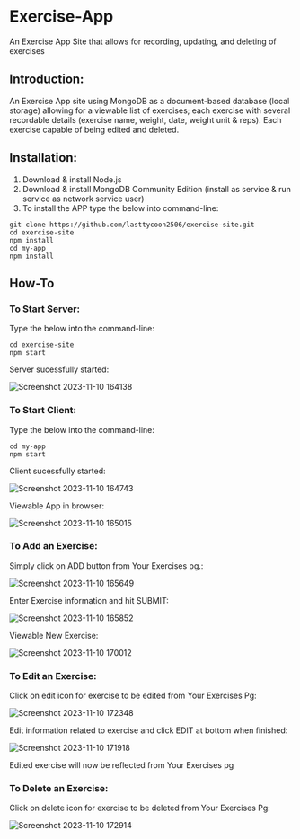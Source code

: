 # Exercise-App
An Exercise App Site that allows for recording, updating, and deleting of exercises 

## Introduction:
An Exercise App site using MongoDB as a document-based database (local storage) allowing for a viewable list of exercises; each exercise with several recordable details (exercise name, weight, date, weight unit & reps). Each exercise capable of being edited and deleted.

## Installation:
1) Download & install Node.js
2) Download & install MongoDB Community Edition (install as service & run service as network service user)
3) To install the APP type the below into command-line:
```
git clone https://github.com/lasttycoon2506/exercise-site.git
cd exercise-site
npm install
cd my-app
npm install

```
## How-To
  ### To Start Server:
  Type the below into the command-line:
  ```
  cd exercise-site
  npm start
  ```
  Server sucessfully started:
  
  ![Screenshot 2023-11-10 164138](https://github.com/lasttycoon2506/exercise-site/assets/114425878/3ed95d6f-1f76-49e4-84c8-7172c52ad805)
  

  ### To Start Client:
  Type the below into the command-line:
  ```
  cd my-app
  npm start
  ```

  Client sucessfully started:
  
  ![Screenshot 2023-11-10 164743](https://github.com/lasttycoon2506/exercise-site/assets/114425878/e90018d1-6560-4a2d-b125-59806fa6c701)
  
  Viewable App in browser:

  ![Screenshot 2023-11-10 165015](https://github.com/lasttycoon2506/exercise-site/assets/114425878/996dcc23-505d-4433-9800-152258a4da61)

  

  ### To Add an Exercise:
  Simply click on ADD button from Your Exercises pg.:

  ![Screenshot 2023-11-10 165649](https://github.com/lasttycoon2506/exercise-site/assets/114425878/031d59c4-f9e1-40ae-bc12-9748624a5ac8)

  Enter Exercise information and hit SUBMIT:

  ![Screenshot 2023-11-10 165852](https://github.com/lasttycoon2506/exercise-site/assets/114425878/5b7b5878-b710-4be8-b398-55b757a4afe9)

  Viewable New Exercise:

  ![Screenshot 2023-11-10 170012](https://github.com/lasttycoon2506/exercise-site/assets/114425878/8fdec9ed-b2a6-4a12-9d7f-f4c769cc926e)

  

  ### To Edit an Exercise:
  Click on edit icon for exercise to be edited from Your Exercises Pg:

  ![Screenshot 2023-11-10 172348](https://github.com/lasttycoon2506/exercise-site/assets/114425878/29a2d11b-5c6d-4aec-ac15-fd636a71e52e)

  Edit information related to exercise and click EDIT at bottom when finished:

  ![Screenshot 2023-11-10 171918](https://github.com/lasttycoon2506/exercise-site/assets/114425878/2b15ecf5-96f8-4dda-b9b9-17a7db8d8306)

  Edited exercise will now be reflected from Your Exercises pg



  ### To Delete an Exercise:
  Click on delete icon for exercise to be deleted from Your Exercises Pg:

  ![Screenshot 2023-11-10 172914](https://github.com/lasttycoon2506/exercise-site/assets/114425878/708486da-d2c9-4960-886d-13ccaa9e2c81)






  

